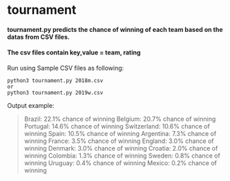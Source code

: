 # tournament
#### tournament.py predicts the chance of winning of each team based on the datas from CSV files.
#### The csv files contain key,value = team, rating

Run using Sample CSV files as following:
```shell
python3 tournament.py 2018m.csv 
or
python3 tournament.py 2019w.csv 
```
Output example:
> Brazil: 22.1% chance of winning
  Belgium: 20.7% chance of winning
  Portugal: 14.6% chance of winning
  Switzerland: 10.6% chance of winning
  Spain: 10.5% chance of winning
  Argentina: 7.3% chance of winning
  France: 3.5% chance of winning
  England: 3.0% chance of winning
  Denmark: 3.0% chance of winning
  Croatia: 2.0% chance of winning
  Colombia: 1.3% chance of winning
  Sweden: 0.8% chance of winning
  Uruguay: 0.4% chance of winning
  Mexico: 0.2% chance of winning


